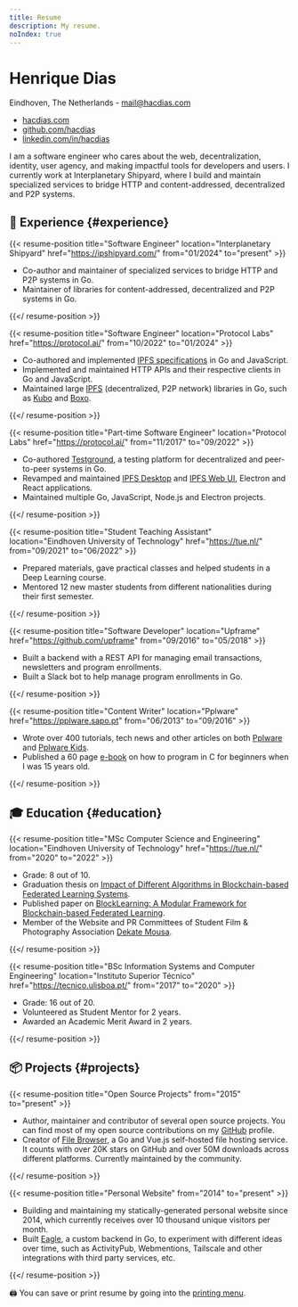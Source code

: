 ```yaml
---
title: Resume
description: My resume.
noIndex: true
---
```


<!--more-->

<div id="resume-header">
  <div>

  # Henrique Dias

  Eindhoven, The Netherlands - [mail@hacdias.com](mailto:mail@hacdias.com)

  </div>

  - [hacdias.com](https://hacdias.com)
  - [github.com/hacdias](https://github.com/hacdias)
  - [linkedin.com/in/hacdias](https://www.linkedin.com/in/hacdias/)

</div>

I am a software engineer who cares about the web, decentralization, identity, user agency, and making impactful tools for developers and users. I currently work at Interplanetary Shipyard, where I build and maintain specialized services to bridge HTTP and content-addressed, decentralized and P2P systems.

## 💼 Experience {#experience}

{{< resume-position title="Software Engineer" location="Interplanetary Shipyard" href="https://ipshipyard.com/" from="01/2024" to="present" >}}

- Co-author and maintainer of specialized services to bridge HTTP and P2P systems in Go.
- Maintainer of libraries for content-addressed, decentralized and P2P systems in Go.

{{</ resume-position >}}

{{< resume-position title="Software Engineer" location="Protocol Labs" href="https://protocol.ai/" from="10/2022" to="01/2024" >}}

- Co-authored and implemented [IPFS specifications](https://specs.ipfs.tech/) in Go and JavaScript.
- Implemented and maintained HTTP APIs and their respective clients in Go and JavaScript.
- Maintained large [IPFS](https://ipfs.tech/) (decentralized, P2P network) libraries in Go, such as [Kubo](https://github.com/ipfs/kubo) and [Boxo](https://github.com/ipfs/boxo).

{{</ resume-position >}}

{{< resume-position title="Part-time Software Engineer" location="Protocol Labs" href="https://protocol.ai/" from="11/2017" to="09/2022" >}}

- Co-authored [Testground](http://testground.ai/), a testing platform for decentralized and peer-to-peer systems in Go.
- Revamped and maintained [IPFS Desktop](https://github.com/ipfs/ipfs-desktop) and [IPFS Web UI](https://github.com/ipfs/ipfs-webui), Electron and React applications.
- Maintained multiple Go, JavaScript, Node.js and Electron projects.

{{</ resume-position >}}

{{< resume-position title="Student Teaching Assistant" location="Eindhoven University of Technology" href="https://tue.nl/" from="09/2021" to="06/2022" >}}

- Prepared materials, gave practical classes and helped students in a Deep Learning course.
- Mentored 12 new master students from different nationalities during their first semester.

{{</ resume-position >}}

{{< resume-position title="Software Developer" location="Upframe" href="https://github.com/upframe" from="09/2016" to="05/2018" >}}

- Built a backend with a REST API for managing email transactions, newsletters and program enrollments.
- Built a Slack bot to help manage program enrollments in Go.

{{</ resume-position >}}

{{< resume-position title="Content Writer" location="Pplware" href="https://pplware.sapo.pt" from="06/2013" to="09/2016" >}}

- Wrote over 400 tutorials, tech news and other articles on both [Pplware](https://pplware.sapo.pt/author/henrique_dias/) and [Pplware Kids](https://kids.pplware.sapo.pt/author/henrique_dias/).
- Published a 60 page [e-book](https://cdn.hacdias.com/media/aprenda-a-programar.pdf) on how to program in C for beginners when I was 15 years old.

{{</ resume-position >}}

## 🎓 Education {#education}

{{< resume-position title="MSc Computer Science and Engineering" location="Eindhoven University of Technology" href="https://tue.nl/" from="2020" to="2022" >}}

- Grade: 8 out of 10.
- Graduation thesis on [Impact of Different Algorithms in Blockchain-based Federated Learning Systems](https://hacdias.com/2022/09/07/thesis-blocklearning-framework/).
- Published paper on [BlockLearning: A Modular Framework for Blockchain-based Federated Learning](/2023/02/16/paper-blocklearning-framework/).
- Member of the Website and PR Committees of Student Film & Photography Association [Dekate Mousa](https://dekatemousa.nl/).

{{</ resume-position >}}

{{< resume-position title="BSc Information Systems and Computer Engineering" location="Instituto Superior Técnico" href="https://tecnico.ulisboa.pt/" from="2017" to="2020" >}}

- Grade: 16 out of 20.
- Volunteered as Student Mentor for 2 years.
- Awarded an Academic Merit Award in 2 years.

{{</ resume-position >}}

## 📦 Projects {#projects}

{{< resume-position title="Open Source Projects" from="2015" to="present" >}}

- Author, maintainer and contributor of several open source projects. You can find most of my open source contributions on my [GitHub](https://github.com/hacdias) profile.
- Creator of [File Browser](https://github.com/filebrowser/filebrowser), a Go and Vue.js self-hosted file hosting service. It counts with over 20K stars on GitHub and over 50M downloads across different platforms. Currently maintained by the community.

{{</ resume-position >}}

{{< resume-position title="Personal Website" from="2014" to="present" >}}

- Building and maintaining my statically-generated personal website since 2014, which currently receives over 10 thousand unique visitors per month.
- Built [Eagle](https://github.com/hacdias/eagle), a custom backend in Go, to experiment with different ideas over time, such as ActivityPub, Webmentions, Tailscale and other integrations with third party services, etc.

{{</ resume-position >}}

<div class='box small' id='printing-hint'>
  🖨️ You can save or print resume by going into the <a href="javascript:print()">printing menu</a>.
</div>
